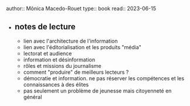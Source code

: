 author:: Mônica Macedo-Rouet
type:: book
read:: 2023-06-15

- ## notes de lecture
	- lien avec l'architecture de l'information
	- lien avec l'éditorialisation et les produits "média"
	- lectorat et audience
	- information et désinformation
	- rôles et missions du journalisme
	- comment "produire" de meilleurs lecteurs ?
	- démocratie et information. ne pas réserver les compétences et les connaissances à des élites
	- pas seulement un problème de jeunesse mais citoyenneté en général
